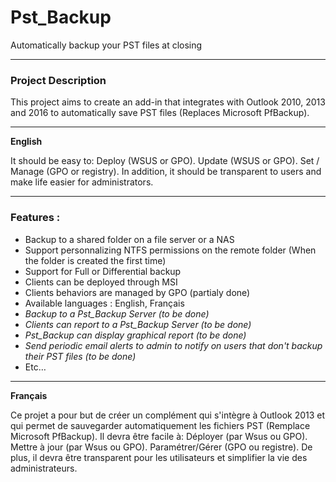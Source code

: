 # Pst_Backup
Automatically backup your PST files at closing
___
### Project Description 

This project aims to create an add-in that integrates with Outlook 2010, 2013 and 2016 to automatically save PST files (Replaces Microsoft PfBackup).

___
__English__ 

It should be easy to: Deploy (WSUS or GPO). 
Update (WSUS or GPO). 
Set / Manage (GPO or registry).
In addition, it should be transparent to users and make life easier for administrators.
___
### Features :  
* Backup to a shared folder on a file server or a NAS  
* Support personnalizing NTFS permissions on the remote folder (When the folder is created the first time)  
* Support for Full or Differential backup  
* Clients can be deployed through MSI  
* Clients behaviors are managed by GPO (partialy done)  
* Available languages : English, Français  
* _Backup to a Pst_Backup Server (to be done)_  
* _Clients can report to a Pst_Backup Server (to be done)_  
* _Pst_Backup can display graphical report (to be done)_  
* _Send periodic email alerts to admin to notify on users that don't backup their PST files (to be done)_  
* Etc…
___
__Français__ 

Ce projet a pour but de créer un complément qui s'intègre à Outlook 2013 et qui permet de sauvegarder automatiquement les fichiers PST (Remplace Microsoft PfBackup). Il devra être facile à:
Déployer (par Wsus ou GPO).
Mettre à jour (par Wsus ou GPO).
Paramétrer/Gérer (GPO ou registre).
De plus, il devra être transparent pour les utilisateurs et simplifier la vie des administrateurs.
